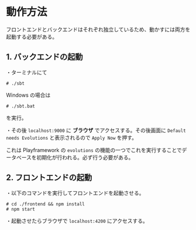 # 動作方法

フロントエンドとバックエンドはそれぞれ独立しているため、動かすには両方を起動する必要がある。

## 1. バックエンドの起動

・ターミナルにて

```
# ./sbt
```

Windows の場合は

```
# ./sbt.bat
```

を実行。

・その後 `localhost:9000` に **ブラウザ** でアクセスする。その後画面に `Default needs Evolutions` と表示されるので `Apply Now` を押す。

これは Playframework の `evolutions` の機能の一つでこれを実行することでデータベースを初期化が行われる。必ず行う必要がある。

## 2. フロントエンドの起動

・以下のコマンドを実行してフロントエンドを起動させる。

```
# cd ./frontend && npm install
# npm start
```

・起動させたらブラウザで `localhost:4200` にアクセスする。
